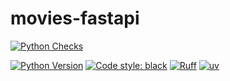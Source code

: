 # movies-fastapi

[![Python Checks](https://img.shields.io/github/actions/workflow/status/BulatKayrov/movies-fastapi/python-checks.yml?branch=main&label=Python%20Checks&logo=github)](https://github.com/BulatKayrov/movies-fastapi/actions/workflows/python-checks.yaml)

[![Python Version](https://img.shields.io/badge/python-3.13%2B-yellow?logo=python&logoColor=white)](https://python.org)
[![Code style: black](https://img.shields.io/badge/code%20style-black-000000.svg)](https://github.com/psf/black)
[![Ruff](https://img.shields.io/endpoint?url=https://raw.githubusercontent.com/astral-sh/ruff/main/assets/badge/v2.json)](https://github.com/astral-sh/ruff)
[![uv](https://img.shields.io/endpoint?url=https://raw.githubusercontent.com/astral-sh/uv/main/assets/badge/v0.json)](https://github.com/astral-sh/uv)
